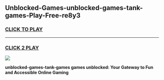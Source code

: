 
## Unblocked-Games-unblocked-games-tank-games-Play-Free-re8y3
<h3>
<a href="https://premium76.site?title=unblocked-games-tank-games&ref=19M">CLICK TO PLAY</a></h3>
<hr>

<h3>
<a href="https://premium76.site?title=unblocked-games-tank-games&ref=19M">CLICK 2 PLAY</a>
  
</h3>

<a href="https://premium76.site?title=unblocked-games-tank-games&ref=19M"><img src="https://clearcache.store/games.png"></a>


**unblocked-games-tank-games games unblocked: Your Gateway to Fun and Accessible Online Gaming**
